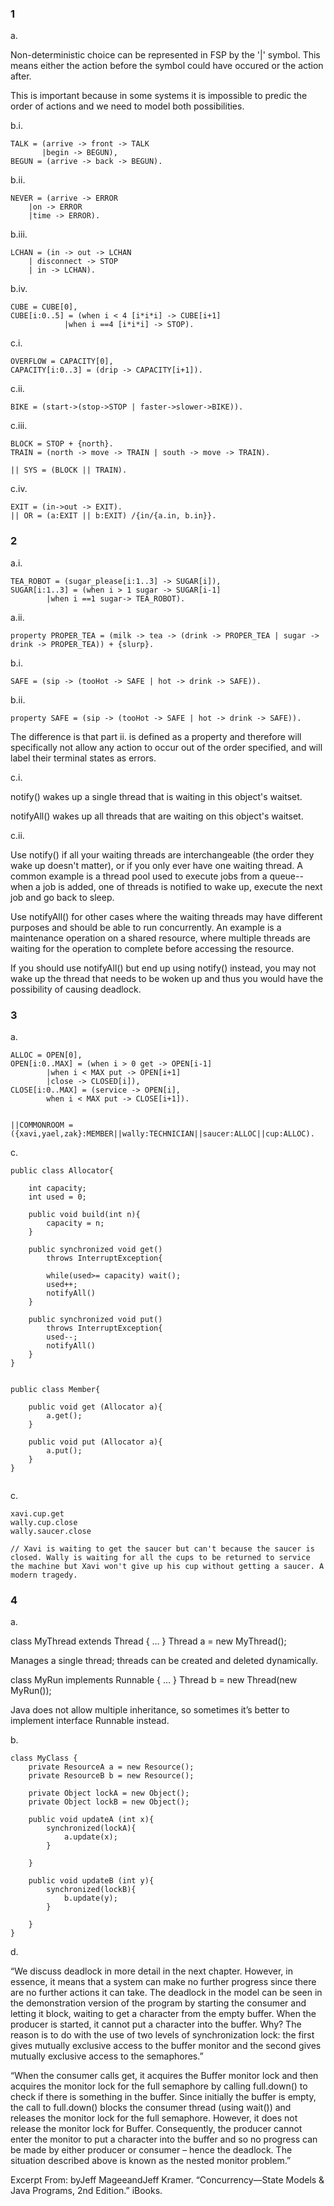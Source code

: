 ### 1 

a.

Non-deterministic choice can be represented in FSP by the '|' symbol. This means either the action before the symbol could have occured or the action after.

This is important because in some systems it is impossible to predic the order of actions and we need to model both possibilities.

b.i.

```
TALK = (arrive -> front -> TALK
       |begin -> BEGUN),
BEGUN = (arrive -> back -> BEGUN).
```

b.ii.

```
NEVER = (arrive -> ERROR
	|on -> ERROR
	|time -> ERROR).
```

b.iii.

```
LCHAN = (in -> out -> LCHAN
	| disconnect -> STOP 
	| in -> LCHAN).
```

b.iv.

```
CUBE = CUBE[0],
CUBE[i:0..5] = (when i < 4 [i*i*i] -> CUBE[i+1]
			|when i ==4 [i*i*i] -> STOP).
```


c.i.

```
OVERFLOW = CAPACITY[0],
CAPACITY[i:0..3] = (drip -> CAPACITY[i+1]).
```

c.ii.

```
BIKE = (start->(stop->STOP | faster->slower->BIKE)).
```

c.iii.

```
BLOCK = STOP + {north}.
TRAIN = (north -> move -> TRAIN | south -> move -> TRAIN).

|| SYS = (BLOCK || TRAIN).
```

c.iv.

```
EXIT = (in->out -> EXIT).
|| OR = (a:EXIT || b:EXIT) /{in/{a.in, b.in}}.
```


### 2

a.i.

```
TEA_ROBOT = (sugar_please[i:1..3] -> SUGAR[i]),
SUGAR[i:1..3] = (when i > 1 sugar -> SUGAR[i-1]
		|when i ==1 sugar-> TEA_ROBOT).
```

a.ii.

```
property PROPER_TEA = (milk -> tea -> (drink -> PROPER_TEA | sugar -> drink -> PROPER_TEA)) + {slurp}.
```

b.i.

```
SAFE = (sip -> (tooHot -> SAFE | hot -> drink -> SAFE)).
```

b.ii.

```
property SAFE = (sip -> (tooHot -> SAFE | hot -> drink -> SAFE)).
```

The difference is that part ii. is defined as a property and therefore will specifically not allow any action to occur out of the order specified, and will label their terminal states as errors.

c.i.

notify() wakes up a single thread that is waiting in this object's waitset.

notifyAll() wakes up all threads that are waiting on this object's waitset.

c.ii.

Use notify() if all your waiting threads are interchangeable (the order they wake up doesn't matter), or if you only ever have one waiting thread. A common example is a thread pool used to execute jobs from a queue--when a job is added, one of threads is notified to wake up, execute the next job and go back to sleep.

Use notifyAll() for other cases where the waiting threads may have different purposes and should be able to run concurrently. An example is a maintenance operation on a shared resource, where multiple threads are waiting for the operation to complete before accessing the resource.

If you should use notifyAll() but end up using notify() instead, you may not wake up the thread that needs to be woken up and thus you would have the possibility of causing deadlock.

### 3

a. 

```
ALLOC = OPEN[0],
OPEN[i:0..MAX] = (when i > 0 get -> OPEN[i-1]
		|when i < MAX put -> OPEN[i+1]
		|close -> CLOSED[i]),
CLOSE[i:0..MAX] = (service -> OPEN[i],
		when i < MAX put -> CLOSE[i+1]).


||COMMONROOM = ({xavi,yael,zak}:MEMBER||wally:TECHNICIAN||saucer:ALLOC||cup:ALLOC).

```

c. 

```
public class Allocator{

	int capacity;
	int used = 0;
	
	public void build(int n){
		capacity = n;	
	}
	
	public synchronized void get()
		throws InterruptException{
		
		while(used>= capacity) wait();
		used++;
		notifyAll()
	}	
	
	public synchronized void put()
		throws InterruptException{
		used--;
		notifyAll()
	}
}


public class Member{
	
	public void get (Allocator a){
		a.get();
	}
	
	public void put (Allocator a){
		a.put();
	}
}


```

c.

```
xavi.cup.get
wally.cup.close
wally.saucer.close

// Xavi is waiting to get the saucer but can't because the saucer is closed. Wally is waiting for all the cups to be returned to service the machine but Xavi won't give up his cup without getting a saucer. A modern tragedy.
```


### 4 

a.

class MyThread extends Thread { … } Thread a = new MyThread();

Manages a single thread; threads can be created and deleted dynamically.

class MyRun implements Runnable { … } Thread b = new Thread(new MyRun());

Java does not allow multiple inheritance, so sometimes it’s better to implement interface Runnable instead.

b. 


```
class MyClass {
	private ResourceA a = new Resource();
	private ResourceB b = new Resource();
	
	private Object lockA = new Object();
	private Object lockB = new Object();
	
	public void updateA (int x){
		synchronized(lockA){
			a.update(x);
		}
	
	}
	
	public void updateB (int y){
		synchronized(lockB){
			b.update(y);
		}
	
	}
}

```

d.

“We discuss deadlock in more detail in the next chapter. However, in essence, it means that a system can make no further progress since there are no further actions it can take. The deadlock in the model can be seen in the demonstration version of the program by starting the consumer and letting it block, waiting to get a character from the empty buffer. When the producer is started, it cannot put a character into the buffer. Why? The reason is to do with the use of two levels of synchronization lock: the first gives mutually exclusive access to the buffer monitor and the second gives mutually exclusive access to the semaphores.”

“When the consumer calls get, it acquires the Buffer monitor lock and then acquires the monitor lock for the full semaphore by calling full.down() to check if there is something in the buffer. Since initially the buffer is empty, the call to full.down() blocks the consumer thread (using wait()) and releases the monitor lock for the full semaphore. However, it does not release the monitor lock for Buffer. Consequently, the producer cannot enter the monitor to put a character into the buffer and so no progress can be made by either producer or consumer – hence the deadlock. The situation described above is known as the nested monitor problem.”

Excerpt From: byJeff MageeandJeff Kramer. “Concurrency&#8212;State Models &amp; Java Programs, 2nd Edition.” iBooks. 


